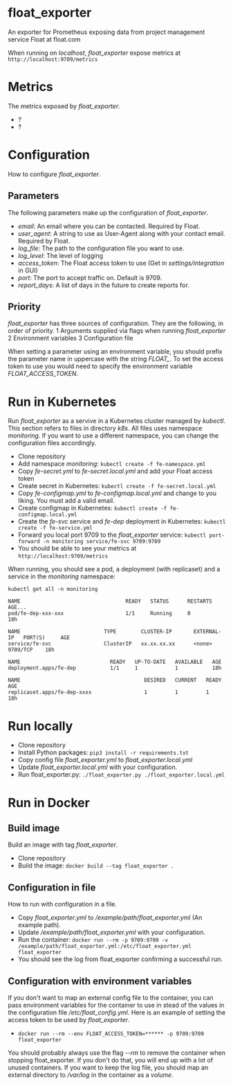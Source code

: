 # float_exporter
An exporter for Prometheus exposing data from project management service Float at float.com

When running on *localhost*, *float_exporter* expose metrics at `http://localhost:9709/metrics`

# Metrics
The metrics exposed by *float_exporter*.

* ?
* ?

# Configuration
How to configure *float_exporter*.

## Parameters
The following parameters make up the configuration of *float_exporter*.

* *email*: An email where you can be contacted. Required by Float.
* *user_agent*: A string to use as User-Agent along with your contact email. Required by Float.
* *log_file*: The path to the configuration file you want to use.
* *log_level*: The level of logging
* *access_token*: The Float access token to use (Get in _settings/integration_ in GUI)
* *port*: The port to accept traffic on. Default is 9709.
* *report_days*: A list of days in the future to create reports for.



## Priority
*float_exporter* has three sources of configuration. They are the following, in order of priority.
1 Arguments supplied via flags when running *float_exporter*
2 Environment variables
3 Configuration file

When setting a parameter using an environment variable, you should prefix the
parameter name in uppercase with the string *FLOAT_*. To set the access token to use
you would need to specify the environment variable *FLOAT_ACCESS_TOKEN*.

# Run in Kubernetes
Run *float_exporter* as a servive in a Kubernetes cluster managed by *kubectl*.
This section refers to files in directory *k8s*.
All files uses namespace *monitoring*. If you want to use a different namespace,
you can change the configuration files accordingly.

* Clone repository
* Add namespace *monitoring*: `kubectl create -f fe-namespace.yml`
* Copy *fe-secret.yml* to *fe-secret.local.yml* and add your Float access token
* Create secret in Kubernetes: `kubectl create -f fe-secret.local.yml`
* Copy *fe-configmap.yml* to *fe-configmap.local.yml* and change to you liking. You must add a valid email.
* Create configmap in Kubernetes: `kubectl create -f fe-configmap.local.yml`
* Create the *fe-svc* service and *fe-dep* deployment in Kubernetes: `kubectl create -f fe-service.yml`
* Forward you local port 9709 to the *float_exporter* service: `kubectl port-forward -n monitoring service/fe-svc 9709:9709`
* You should be able to see your metrics at `http://localhost:9709/metrics`

When running, you should see a pod, a deployment (with replicaset) and a service in the *monitoring* namespace:

```
kubectl get all -n monitoring

NAME                                  READY   STATUS      RESTARTS   AGE...
pod/fe-dep-xxx-xxx                    1/1     Running     0          18h

NAME                           TYPE        CLUSTER-IP       EXTERNAL-IP   PORT(S)     AGE
service/fe-svc                 ClusterIP   xx.xx.xx.xx      <none>        9709/TCP    18h

NAME                             READY   UP-TO-DATE   AVAILABLE   AGE
deployment.apps/fe-dep           1/1     1            1           18h

NAME                                        DESIRED   CURRENT   READY   AGE
replicaset.apps/fe-dep-xxxx                 1         1         1       18h
```




# Run locally

* Clone repository
* Install Python packages: `pip3 install -r requirements.txt`
* Copy config file *float_exporter.yml* to *float_exporter.local.yml*
* Update *float_exporter.local.yml* with your configuration.
* Run float_exporter.py: `./float_exporter.py ./float_exporter.local.yml`

# Run in Docker

## Build image
Build an image with tag *float_exporter*.
* Clone repository
* Build the image: `docker build --tag float_exporter .`

## Configuration in file
How to run with configuration in a file.
* Copy *float_exporter.yml* to */example/path/float_exporter.yml* (An example path).
* Update */example/path/float_exporter.yml* with your configuration.
* Run the container: `docker run --rm -p 9709:9709 -v /example/path/float_exporter.yml:/etc/float_exporter.yml float_exporter`
* You should see the log from float_exporter confirming a successful run.

## Configuration with environment variables
If you don't want to map an external config file to the container, you can pass
environment variables for the container to use in stead of the values in the configuration
file */etc/float_config.yml*. Here is an example of setting
the access token to be used by *float_exporter*.

* `docker run --rm --env FLOAT_ACCESS_TOKEN=****** -p 9709:9709 float_exporter`

You should probably always use the flag *--rm* to remove the container when stopping float_exporter.
If you don't do that, you will end up with a lot of unused containers. If you want to keep the log file,
you should map an external directory to */var/log* in the container as a *volume*.

